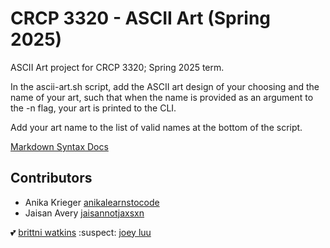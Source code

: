 # CRCP 3320 - ASCII Art (Spring 2025)

ASCII Art project for CRCP 3320; Spring 2025 term.

In the ascii-art.sh script, add the ASCII art design of your choosing and the name of your art, such that when the name is provided as an argument to the -n flag, your art is printed to the CLI.

Add your art name to the list of valid names at the bottom of the script.

[Markdown Syntax Docs](https://docs.github.com/en/get-started/writing-on-github/getting-started-with-writing-and-formatting-on-github/basic-writing-and-formatting-syntax)

## Contributors

- Anika Krieger [anikalearnstocode](https://github.com/anikalearnstocode)
- Jaisan Avery [jaisannotjaxsxn](https://github.com/JaisanAvery)

:two_hearts: [brittni watkins](https://blwatkins.github.io/)
:suspect: [joey luu](https://github.com/JavaGamer)

